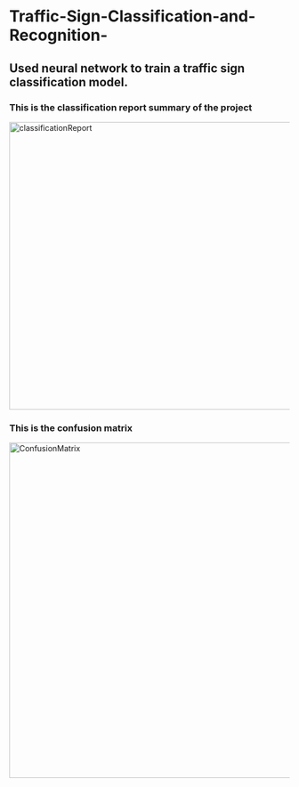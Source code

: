 # Traffic-Sign-Classification-and-Recognition-


## Used neural network to train a traffic sign classification model. 



### This is the classification report summary of the project
<img width="517" alt="classificationReport" src="https://user-images.githubusercontent.com/38819418/147187418-e14448ea-b190-42c9-a332-2450ead9d2ab.png">



### This is the confusion matrix 
<img width="603" alt="ConfusionMatrix" src="https://user-images.githubusercontent.com/38819418/147187714-2ecbef75-5db5-4730-b5b3-ef4ebc2dc144.png">


